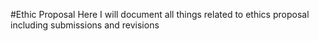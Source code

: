 #Ethic Proposal
Here I will document all things related to ethics proposal including submissions and revisions
